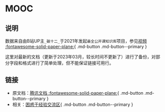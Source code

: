 # MOOC

## 说明

数据来自由B站UP主`_碳十二_`于2021年发起`最全公开课知识库`项目，参见[视频 :fontawesome-solid-paper-plane:](https://www.bilibili.com/video/BV1Mi4y1o7CE/){ .md-button .md-button--primary }

这里对最新的文档（更新于2023年03月，较长时间不更新了）进行了备份，对部分字段和格式进行了简单处理，但不能保证链接可用行。

## 链接

- 原文档：[腾讯文档 :fontawesome-solid-paper-plane:](https://docs.qq.com/sheet/DRU5MWHZCTHFGQnhM){ .md-button .md-button--primary }
- 相关：[困惑于经验交流区](https://docs.qq.com/sheet/DRUd3d0hYUlR6Q2V5){ .md-button .md-button--primary }
